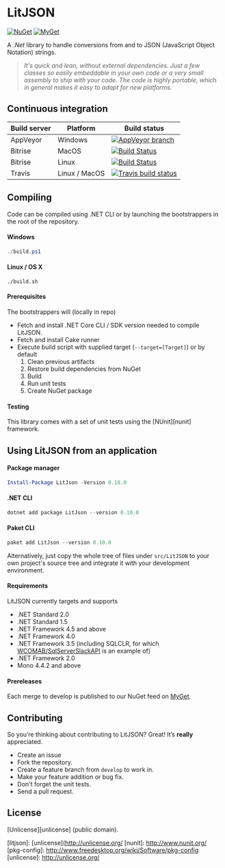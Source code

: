 LitJSON
=======

[![NuGet](https://img.shields.io/nuget/v/LitJson.svg)](https://www.nuget.org/packages/LitJson) [![MyGet](https://img.shields.io/myget/litjson/vpre/LitJson.svg?label=myget)](https://www.myget.org/gallery/litjson)

A *.Net* library to handle conversions from and to JSON (JavaScript Object
Notation) strings.

> _It's quick and lean, without external dependencies.
> Just a few classes so easily embeddable in your own code or a very small assembly to ship with your code.
> The code is highly portable, which in general makes it easy to adapt for new platforms._


## Continuous integration

| Build server                | Platform      | Build status                                                                                                                                                   |
|-----------------------------|---------------|----------------------------------------------------------------------------------------------------------------------------------------------------------------|
| AppVeyor                    | Windows       | [![AppVeyor branch](https://img.shields.io/appveyor/ci/litjson/litjson/develop.svg)](https://ci.appveyor.com/project/litjson/litjson/branch/develop)           |
| Bitrise                     | MacOS         | [![Build Status](https://app.bitrise.io/app/5975a00ca2666fb1/status.svg?token=OZnv4YWRw71IVax38Wi50Q&branch=develop)](https://app.bitrise.io/app/5975a00ca2666fb1) |
| Bitrise                     | Linux         | [![Build Status](https://app.bitrise.io/app/4c9ee62c6ba13630/status.svg?token=RBH8UKw-68lQYjageT8VoQ&branch=develop)](https://app.bitrise.io/app/4c9ee62c6ba13630)|
| Travis                      | Linux / MacOS | [![Travis build status](https://travis-ci.org/LitJSON/litjson.svg?branch=develop)](https://travis-ci.org/LitJSON/litjson)                                      |


## Compiling

Code can be compiled using .NET CLI or by launching the bootstrappers in the root of the repository.

#### Windows

```powershell
./build.ps1
```

#### Linux / OS X

```console
./build.sh
```

#### Prerequisites

The bootstrappers will (locally in repo)

  * Fetch and install .NET Core CLI / SDK version needed to compile LitJSON.
  * Fetch and install Cake runner
  * Execute build script with supplied target (`--target=[Target]`) or by default
    1. Clean previous artifacts
    1. Restore build dependencies from NuGet
    1. Build
    1. Run unit tests
    1. Create NuGet package

#### Testing

This library comes with a set of unit tests using the [NUnit][nunit]
framework.

## Using LitJSON from an application

#### Package manager

```PowerShell
Install-Package LitJson -Version 0.10.0
```

#### .NET CLI

```PowerShell
dotnet add package LitJson --version 0.10.0
```

#### Paket CLI

```PowerShell
paket add LitJson --version 0.10.0
```

Alternatively, just copy the whole tree of files under `src/LitJSON` to your
own project's source tree and integrate it with your development environment.

#### Requirements

LitJSON currently targets and supports
* .NET Standard 2.0
* .NET Standard 1.5
* .NET Framework 4.5 and above
* .NET Framework 4.0
* .NET Framework 3.5 (including SQLCLR, for which [WCOMAB/SqlServerSlackAPI](https://github.com/WCOMAB/SqlServerSlackAPI) is an example of)
* .NET Framework 2.0
* Mono 4.4.2 and above

#### Prereleases

Each merge to develop is published to our NuGet feed on [MyGet](mygetgallery).

## Contributing

So you’re thinking about contributing to LitJSON? Great! It’s **really** appreciated.

* Create an issue
* Fork the repository.
* Create a feature branch from `develop` to work in.
* Make your feature addition or bug fix.
* Don't forget the unit tests.
* Send a pull request.

## License

[Unlicense][unlicense] (public domain).

[mygetgallery]: [https://www.myget.org/gallery/litjson]
[litjson]: [unlicense](http://unlicense.org/
[nunit]: http://www.nunit.org/
[pkg-config]: http://www.freedesktop.org/wiki/Software/pkg-config
[unlicense]: http://unlicense.org/

